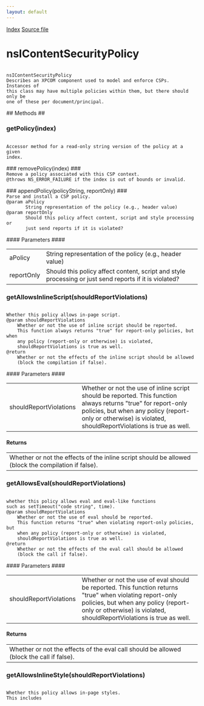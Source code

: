```yaml
---
layout: default
---
```

<div id='links'><a href="../index.html">Index</a>
<a href="http://dxr.mozilla.org/mozilla-central/source/dom/base/nsIContentSecurityPolicy.idl">Source file</a>
</div>

# nsIContentSecurityPolicy #
<code>  
nsIContentSecurityPolicy  
Describes an XPCOM component used to model and enforce CSPs.  Instances of  
this class may have multiple policies within them, but there should only be  
one of these per document/principal.  
  
</code>
## Methods ##

### getPolicy(index) ###
<code>  
Accessor method for a read-only string version of the policy at a given  
index.  
  
</code>
### removePolicy(index) ###
<code>  
Remove a policy associated with this CSP context.  
@throws NS_ERROR_FAILURE if the index is out of bounds or invalid.  
  
</code>
### appendPolicy(policyString, reportOnly) ###
<code>  
Parse and install a CSP policy.  
@param aPolicy  
       String representation of the policy (e.g., header value)  
@param reportOnly  
       Should this policy affect content, script and style processing or  
       just send reports if it is violated?  
  
</code>
#### Parameters ####

<table>

<tr>
<td>aPolicy</td>
<td>       String representation of the policy (e.g., header value)  
</td>
</tr>

<tr>
<td>reportOnly</td>
<td>       Should this policy affect content, script and style processing or  
       just send reports if it is violated?  
</td>
</tr>

</table>

### getAllowsInlineScript(shouldReportViolations) ###
<code>  
Whether this policy allows in-page script.  
@param shouldReportViolations  
    Whether or not the use of inline script should be reported.  
    This function always returns "true" for report-only policies, but when  
    any policy (report-only or otherwise) is violated,  
    shouldReportViolations is true as well.  
@return  
    Whether or not the effects of the inline script should be allowed  
    (block the compilation if false).  
  
</code>
#### Parameters ####

<table>

<tr>
<td>shouldReportViolations</td>
<td>    Whether or not the use of inline script should be reported.  
    This function always returns "true" for report-only policies, but when  
    any policy (report-only or otherwise) is violated,  
    shouldReportViolations is true as well.  
</td>
</tr>

</table>

#### Returns ####

<table>

<tr>
<td>    Whether or not the effects of the inline script should be allowed  
    (block the compilation if false).  
</td>
</tr>

</table>

### getAllowsEval(shouldReportViolations) ###
<code>  
whether this policy allows eval and eval-like functions  
such as setTimeout("code string", time).  
@param shouldReportViolations  
    Whether or not the use of eval should be reported.  
    This function returns "true" when violating report-only policies, but  
    when any policy (report-only or otherwise) is violated,  
    shouldReportViolations is true as well.  
@return  
    Whether or not the effects of the eval call should be allowed  
    (block the call if false).  
  
</code>
#### Parameters ####

<table>

<tr>
<td>shouldReportViolations</td>
<td>    Whether or not the use of eval should be reported.  
    This function returns "true" when violating report-only policies, but  
    when any policy (report-only or otherwise) is violated,  
    shouldReportViolations is true as well.  
</td>
</tr>

</table>

#### Returns ####

<table>

<tr>
<td>    Whether or not the effects of the eval call should be allowed  
    (block the call if false).  
</td>
</tr>

</table>

### getAllowsInlineStyle(shouldReportViolations) ###
<code>  
Whether this policy allows in-page styles.  
This includes <style> tags with text content and style="" attributes in  
HTML elements.  
@param shouldReportViolations  
    Whether or not the use of inline style should be reported.  
    If there are report-only policies, this function may return true  
    (don't block), but one or more policy may still want to send  
    violation reports so shouldReportViolations will be true even if the  
    inline style should be permitted.  
@return  
    Whether or not the effects of the inline style should be allowed  
    (block the rules if false).  
  
</code>
#### Parameters ####

<table>

<tr>
<td>shouldReportViolations</td>
<td>    Whether or not the use of inline style should be reported.  
    If there are report-only policies, this function may return true  
    (don't block), but one or more policy may still want to send  
    violation reports so shouldReportViolations will be true even if the  
    inline style should be permitted.  
</td>
</tr>

</table>

#### Returns ####

<table>

<tr>
<td>    Whether or not the effects of the inline style should be allowed  
    (block the rules if false).  
</td>
</tr>

</table>

### getAllowsNonce(aNonce, aContentType, shouldReportViolation) ###
<code>  
Whether this policy accepts the given nonce  
@param aNonce  
    The nonce string to check against the policy  
@param aContentType  
    The type of element on which we encountered this nonce  
@param shouldReportViolation  
    Whether or not the use of an incorrect nonce should be reported.  
    This function always returns "true" for report-only policies, but when  
    the report-only policy is violated, shouldReportViolation is true as  
    well.  
@return  
    Whether or not this nonce is valid  
  
</code>
#### Parameters ####

<table>

<tr>
<td>aNonce</td>
<td>    The nonce string to check against the policy  
</td>
</tr>

<tr>
<td>aContentType</td>
<td>    The type of element on which we encountered this nonce  
</td>
</tr>

<tr>
<td>shouldReportViolation</td>
<td>    Whether or not the use of an incorrect nonce should be reported.  
    This function always returns "true" for report-only policies, but when  
    the report-only policy is violated, shouldReportViolation is true as  
    well.  
</td>
</tr>

</table>

#### Returns ####

<table>

<tr>
<td>    Whether or not this nonce is valid  
</td>
</tr>

</table>

### getAllowsHash(aContent, aContentType, shouldReportViolation) ###
<code>  
Whether this policy accepts the given inline resource based on the hash  
of its content.  
@param aContent  
    The content of the inline resource to hash (and compare to the  
    hashes listed in the policy)  
@param aContentType  
    The type of inline element (script or style)  
@param shouldReportViolation  
    Whether this inline resource should be reported as a hash-source  
    violation. If there are no hash-sources in the policy, this is  
    always false.  
@return  
    Whether or not this inline resource is whitelisted by a hash-source  
  
</code>
#### Parameters ####

<table>

<tr>
<td>aContent</td>
<td>    The content of the inline resource to hash (and compare to the  
    hashes listed in the policy)  
</td>
</tr>

<tr>
<td>aContentType</td>
<td>    The type of inline element (script or style)  
</td>
</tr>

<tr>
<td>shouldReportViolation</td>
<td>    Whether this inline resource should be reported as a hash-source  
    violation. If there are no hash-sources in the policy, this is  
    always false.  
</td>
</tr>

</table>

#### Returns ####

<table>

<tr>
<td>    Whether or not this inline resource is whitelisted by a hash-source  
</td>
</tr>

</table>

### logViolationDetails(violationType, sourceFile, scriptSample, lineNum, nonce, content) ###
<code>  
For each violated policy (of type violationType), log policy violation on  
the Error Console and send a report to report-uris present in the violated  
policies.  
  
@param violationType  
    one of the VIOLATION_TYPE_* constants, e.g. inline-script or eval  
@param sourceFile  
    name of the source file containing the violation (if available)  
@param contentSample  
    sample of the violating content (to aid debugging)  
@param lineNum  
    source line number of the violation (if available)  
@param aNonce  
    (optional) If this is a nonce violation, include the nonce so we can  
    recheck to determine which policies were violated and send the  
    appropriate reports.  
@param aContent  
    (optional) If this is a hash violation, include contents of the inline  
    resource in the question so we can recheck the hash in order to  
    determine which policies were violated and send the appropriate  
    reports.  
  
</code>
#### Parameters ####

<table>

<tr>
<td>violationType</td>
<td>    one of the VIOLATION_TYPE_* constants, e.g. inline-script or eval  
</td>
</tr>

<tr>
<td>sourceFile</td>
<td>    name of the source file containing the violation (if available)  
</td>
</tr>

<tr>
<td>contentSample</td>
<td>    sample of the violating content (to aid debugging)  
</td>
</tr>

<tr>
<td>lineNum</td>
<td>    source line number of the violation (if available)  
</td>
</tr>

<tr>
<td>aNonce</td>
<td>    (optional) If this is a nonce violation, include the nonce so we can  
    recheck to determine which policies were violated and send the  
    appropriate reports.  
</td>
</tr>

<tr>
<td>aContent</td>
<td>    (optional) If this is a hash violation, include contents of the inline  
    resource in the question so we can recheck the hash in order to  
    determine which policies were violated and send the appropriate  
    reports.  
</td>
</tr>

</table>

### setRequestContext(selfURI, referrer, aChannel) ###
<code>  
Called after the CSP object is created to fill in appropriate request  
context and give it a reference to its owning principal for violation  
report generation.  
This will use whatever data is available, choosing earlier arguments first  
if multiple are available.  Either way, it will attempt to obtain the URI,  
referrer and the principal from whatever is available.  If the channel is  
available, it'll also store that for processing policy-uri directives.  
  
</code>
### permitsAncestry(docShell) ###
<code>  
Verifies ancestry as permitted by the policy.  
  
NOTE: Calls to this may trigger violation reports when queried, so this  
value should not be cached.  
  
@param docShell  
   containing the protected resource  
@return  
   true if the frame's ancestors are all allowed by policy (except for  
   report-only policies, which will send reports and then return true  
   here when violated).  
  
</code>
#### Parameters ####

<table>

<tr>
<td>docShell</td>
<td>   containing the protected resource  
</td>
</tr>

</table>

#### Returns ####

<table>

<tr>
<td>   true if the frame's ancestors are all allowed by policy (except for  
   report-only policies, which will send reports and then return true  
   here when violated).  
</td>
</tr>

</table>

### permitsBaseURI(aURI) ###
<code>  
Whether this policy allows setting the document's base URI to  
a given value.  
  
@return  
   Whether or not the provided URI is allowed to be used as the  
   document's base URI. (block the setting if false).  
  
</code>
#### Returns ####

<table>

<tr>
<td>   Whether or not the provided URI is allowed to be used as the  
   document's base URI. (block the setting if false).  
</td>
</tr>

</table>

### shouldLoad(aContentType, aContentLocation, aRequestOrigin, aContext, aMimeTypeGuess, aExtra) ###
<code>  
Delegate method called by the service when sub-elements of the protected  
document are being loaded.  Given a bit of information about the request,  
decides whether or not the policy is satisfied.  
  
Calls to this may trigger violation reports when queried, so  
this value should not be cached.  
  
</code>
## Attributes ##

### policyCount ###
  
Returns the number of policies attached to this CSP instance.  Useful with  
getPolicy().  
  

## Constants ##

### VIOLATION_TYPE_INLINE_SCRIPT ###

### VIOLATION_TYPE_EVAL ###

### VIOLATION_TYPE_INLINE_STYLE ###

### VIOLATION_TYPE_NONCE_SCRIPT ###

### VIOLATION_TYPE_NONCE_STYLE ###

### VIOLATION_TYPE_HASH_SCRIPT ###

### VIOLATION_TYPE_HASH_STYLE ###

